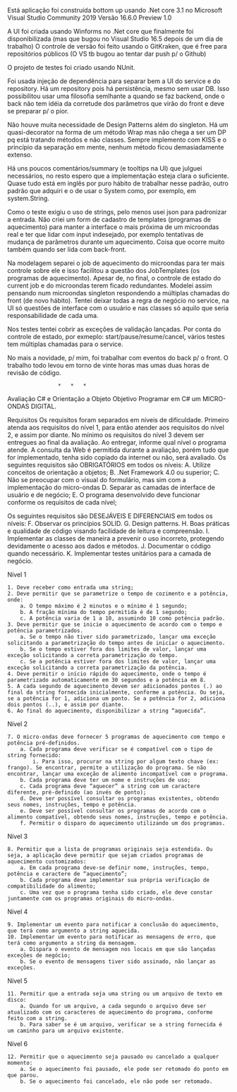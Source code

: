 Está aplicação foi construída bottom up
usando .Net core 3.1 no
Microsoft Visual Studio Community 2019
Versão 16.6.0 Preview 1.0

A UI foi criada usando Winforms no .Net core que finalmente foi disponibilizada
(mas que bugou no Visual Studio 16.5 depois de um dia de trabalho)
O controle de versão foi feito usando o GitKraken, que é free para repositórios públicos
(O VS tb bugou ao tentar dar push p/ o Github)

O projeto de testes foi criado usando NUnit.

Foi usada injeção de dependência para separar bem a UI do service e do repository.
Há um repository pois há persistência, mesmo sem usar DB.
Isso possibilitou usar uma filosofia semlhante a quando se faz backend, onde o back não tem idéia da corretude dos parâmetros que virão do front e deve se preparar p/ o pior.

Não houve muita necessidade de Design Patterns além do singleton. Há um quasi-decorator na forma de um método Wrap mas não chega a ser um DP pq está tratando métodos e não classes.
Sempre implemento com KISS e o princípio da separação em mente, nenhum método ficou demasiadamente extenso.

Há uns poucos comentários/summary (e tooltips na UI) que julguei necessários, no resto espero que a implementação esteja clara o suficiente.
Quase tudo está em inglês por puro hábito de trabalhar nesse padrão, outro padrão que adquiri e o de usar o System como, por exemplo, em system.String.

Como o teste exigiu o uso de strings, pelo menos usei json para padronizar a entrada.
Não criei um form de cadastro de templates (programas de aquecimento) para manter a interface o mais próxima de um microondas real
e ter que lidar com input indesejado, por exemplo tentativas de mudança de parâmetros durante um aquecimento.
Coisa que ocorre muito também quando ser lida com back-front.

Na modelagem separei o job de aquecimento do microondas para ter mais controle sobre ele e isso facilitou a questão dos JobTemplates (os programas de aquecimento).
Apesar de, no final, o controle de estado do current job e do microondas terem ficado redundantes. Modelei assim pensando num microondas singleton respondendo a múltiplas chamadas do front (de novo hábito).
Tentei deixar todas a regra de negócio no service, na UI só questões de interface com o usuário e nas classes só aquilo que seria responsabilidade de cada uma.

Nos testes tentei cobrir as exceções de validação lançadas.
Por conta do controle de estado, por exmeplo: start/pause/resume/cancel, vários testes tem múltiplas chamadas para o service.

No mais a novidade, p/ mim, foi trabalhar com eventos do back p/ o front.
O trabalho todo levou em torno de vinte horas mas umas duas horas de revisão de código.

					*	*	*

Avaliação C# e Orientação a Objeto
Objetivo
Programar em C# um MICRO-ONDAS DIGITAL.

Requisitos 
Os requisitos foram separados em níveis de dificuldade. Primeiro atenda aos requisitos do nível 1, para então atender aos requisitos do nível 2, e assim por diante. No mínimo os requisitos do nível 3 devem ser entregues ao final da avaliação. Ao entregar, informe qual nível o programa atende. A consulta da Web é permitida durante a avaliação, porém tudo que for implementado, tenha sido copiado da internet ou não, será avaliado.
Os seguintes requisitos são OBRIGATÓRIOS em todos os níveis:
    A. Utilize conceitos de orientação a objetos;
    B. .Net Framework 4.0 ou superior;
    C. Não se preocupar com o visual do formulário, mas sim com a implementação do micro-ondas 
    D. Separar as camadas de interface de usuário e de negócio;
    E. O programa desenvolvido deve funcionar conforme os requisitos de cada nível;

Os seguintes requisitos são DESEJÁVEIS E DIFERENCIAIS em todos os níveis:
    F. Observar os princípios SOLID.
    G. Design patterns.
    H. Boas práticas e qualidade de código visando facilidade de leitura e compreensão.
    I. Implementar as classes de maneira a prevenir o uso incorreto, protegendo devidamente o acesso aos dados e métodos.
    J. Documentar o código quando necessário.
    K. Implementar testes unitários para a camada de negócio.

Nível 1

    1. Deve receber como entrada uma string;
    2. Deve permitir que se parametrize o tempo de cozimento e a potência, onde:
        a. O tempo máximo é 2 minutos e o mínimo é 1 segundo;
        b. A fração mínima do tempo permitida é de 1 segundo;
        c. A potência varia de 1 a 10, assumindo 10 como potência padrão.
    3. Deve permitir que se inicie o aquecimento de acordo com o tempo e potência parametrizados.
        a. Se o tempo não tiver sido parametrizado, lançar uma exceção solicitando a parametrização do tempo antes de iniciar o aquecimento.
        b. Se o tempo estiver fora dos limites de valor, lançar uma exceção solicitando a correta parametrização do tempo.
        c. Se a potência estiver fora dos limites de valor, lançar uma exceção solicitando a correta parametrização da potência.
    4. Deve permitir o início rápido do aquecimento, onde o tempo é parametrizado automaticamente em 30 segundos e a potência em 8.
    5. A cada segundo de aquecimento devem ser adicionados pontos (.) ao final da string fornecida inicialmente, conforme a potência. Ou seja, se a potência for 1, adiciona um ponto. Se a potência for 2, adiciona dois pontos (..), e assim por diante.
    6. Ao final do aquecimento, disponibilizar a string “aquecida”.

Nível 2

    7. O micro-ondas deve fornecer 5 programas de aquecimento com tempo e potência pré-definidos. 
        a. Cada programa deve verificar se é compatível com o tipo de string fornecido:
            i. Para isso, procurar na string por algum texto chave (ex: frango). Se encontrar, permite a utilização do programa. Se não encontrar, lançar uma exceção de alimento incompatível com o programa.
        b. Cada programa deve ter um nome e instruções de uso;
        c. Cada programa deve “aquecer” a string com um caractere diferente, pré-definido (ao invés de ponto);
        d. Deve ser possível consultar os programas existentes, obtendo seus nomes, instruções, tempo e potência. 
        e. Deve ser possível consultar os programas de acordo com o alimento compatível, obtendo seus nomes, instruções, tempo e potência.
        f. Permitir o disparo do aquecimento utilizando um dos programas.

Nível 3

    8. Permitir que a lista de programas originais seja estendida. Ou seja, a aplicação deve permitir que sejam criados programas de aquecimento customizados:
        a. Em cada programa deve-se definir nome, instruções, tempo, potência e caractere de “aquecimento”;
        b. Cada programa deve implementar sua própria verificação de compatibilidade do alimento;
        c. Uma vez que o programa tenha sido criado, ele deve constar juntamente com os programas originais do micro-ondas.
Nível 4

    9. Implementar um evento para notificar a conclusão do aquecimento, que terá como argumento a string aquecida.
    10. Implementar um evento para notificar as mensagens de erro, que terá como argumento a string da mensagem.
        a. Dispara o evento de mensagem nos locais em que são lançadas exceções de negócio;
        b. Se o evento de mensagens tiver sido assinado, não lançar as exceções.
Nível 5

    11. Permitir que a entrada seja uma string ou um arquivo de texto em disco:
        a. Quando for um arquivo, a cada segundo o arquivo deve ser atualizado com os caracteres de aquecimento do programa, conforme feito com a string.
        b. Para saber se é um arquivo, verificar se a string fornecida é um caminho para um arquivo existente.
Nível 6

    12. Permitir que o aquecimento seja pausado ou cancelado a qualquer momento:
        a. Se o aquecimento foi pausado, ele pode ser retomado do ponto em que parou.
        b. Se o aquecimento foi cancelado, ele não pode ser retomado.
